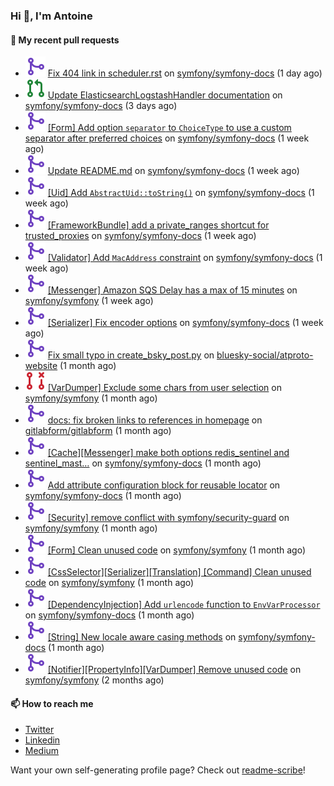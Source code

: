 ### Hi 👋, I'm Antoine

#### 👷 My recent pull requests

- ![](./assets/pr-merged.svg) [Fix 404 link in scheduler.rst](https://github.com/symfony/symfony-docs/pull/19430) on [symfony/symfony-docs](https://github.com/symfony/symfony-docs) (1 day ago)
- ![](./assets/pr-open.svg) [Update ElasticsearchLogstashHandler documentation](https://github.com/symfony/symfony-docs/pull/19417) on [symfony/symfony-docs](https://github.com/symfony/symfony-docs) (3 days ago)
- ![](./assets/pr-merged.svg) [[Form] Add option `separator` to `ChoiceType` to use a custom separator after preferred choices](https://github.com/symfony/symfony-docs/pull/19410) on [symfony/symfony-docs](https://github.com/symfony/symfony-docs) (1 week ago)
- ![](./assets/pr-merged.svg) [Update README.md](https://github.com/symfony/symfony-docs/pull/19409) on [symfony/symfony-docs](https://github.com/symfony/symfony-docs) (1 week ago)
- ![](./assets/pr-merged.svg) [[Uid] Add `AbstractUid::toString()`](https://github.com/symfony/symfony-docs/pull/19386) on [symfony/symfony-docs](https://github.com/symfony/symfony-docs) (1 week ago)
- ![](./assets/pr-merged.svg) [[FrameworkBundle] add a private_ranges shortcut for trusted_proxies](https://github.com/symfony/symfony-docs/pull/19385) on [symfony/symfony-docs](https://github.com/symfony/symfony-docs) (1 week ago)
- ![](./assets/pr-merged.svg) [[Validator] Add `MacAddress` constraint](https://github.com/symfony/symfony-docs/pull/19383) on [symfony/symfony-docs](https://github.com/symfony/symfony-docs) (1 week ago)
- ![](./assets/pr-merged.svg) [[Messenger] Amazon SQS Delay has a max of 15 minutes](https://github.com/symfony/symfony/pull/53441) on [symfony/symfony](https://github.com/symfony/symfony) (1 week ago)
- ![](./assets/pr-merged.svg) [[Serializer] Fix encoder options](https://github.com/symfony/symfony-docs/pull/19381) on [symfony/symfony-docs](https://github.com/symfony/symfony-docs) (1 week ago)
- ![](./assets/pr-merged.svg) [Fix small typo in create_bsky_post.py](https://github.com/bluesky-social/atproto-website/pull/260) on [bluesky-social/atproto-website](https://github.com/bluesky-social/atproto-website) (1 month ago)
- ![](./assets/pr-closed.svg) [[VarDumper] Exclude some chars from user selection](https://github.com/symfony/symfony/pull/53009) on [symfony/symfony](https://github.com/symfony/symfony) (1 month ago)
- ![](./assets/pr-merged.svg) [docs: fix broken links to references in homepage](https://github.com/gitlabform/gitlabform/pull/653) on [gitlabform/gitlabform](https://github.com/gitlabform/gitlabform) (1 month ago)
- ![](./assets/pr-merged.svg) [[Cache][Messenger] make both options redis_sentinel and sentinel_mast…](https://github.com/symfony/symfony-docs/pull/19241) on [symfony/symfony-docs](https://github.com/symfony/symfony-docs) (1 month ago)
- ![](./assets/pr-merged.svg) [Add attribute configuration block for reusable locator](https://github.com/symfony/symfony-docs/pull/19209) on [symfony/symfony-docs](https://github.com/symfony/symfony-docs) (1 month ago)
- ![](./assets/pr-merged.svg) [[Security] remove conflict with symfony/security-guard](https://github.com/symfony/symfony/pull/52661) on [symfony/symfony](https://github.com/symfony/symfony) (1 month ago)
- ![](./assets/pr-merged.svg) [[Form] Clean unused code](https://github.com/symfony/symfony/pull/52660) on [symfony/symfony](https://github.com/symfony/symfony) (1 month ago)
- ![](./assets/pr-merged.svg) [[CssSelector][Serializer][Translation] [Command] Clean unused code](https://github.com/symfony/symfony/pull/52659) on [symfony/symfony](https://github.com/symfony/symfony) (1 month ago)
- ![](./assets/pr-merged.svg) [[DependencyInjection] Add `urlencode` function to `EnvVarProcessor`](https://github.com/symfony/symfony-docs/pull/19150) on [symfony/symfony-docs](https://github.com/symfony/symfony-docs) (1 month ago)
- ![](./assets/pr-merged.svg) [[String] New locale aware casing methods](https://github.com/symfony/symfony-docs/pull/19149) on [symfony/symfony-docs](https://github.com/symfony/symfony-docs) (1 month ago)
- ![](./assets/pr-merged.svg) [[Notifier][PropertyInfo][VarDumper] Remove unused code](https://github.com/symfony/symfony/pull/52619) on [symfony/symfony](https://github.com/symfony/symfony) (2 months ago)

#### 📫 How to reach me

- [Twitter](https://twitter.com/a_lamirault)
- [Linkedin](https://www.linkedin.com/in/antoine-lamirault-9a9a9a107/)
- [Medium](https://alamirault.medium.com)

Want your own self-generating profile page? Check out [readme-scribe](https://github.com/muesli/readme-scribe)!
